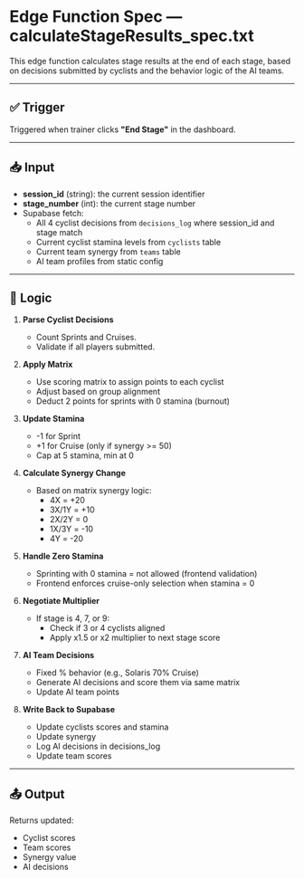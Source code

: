 
# Edge Function Spec — calculateStageResults_spec.txt

This edge function calculates stage results at the end of each stage, based on decisions submitted by cyclists and the behavior logic of the AI teams.

---

## ✅ Trigger
Triggered when trainer clicks **"End Stage"** in the dashboard.

---

## 📥 Input

- **session_id** (string): the current session identifier
- **stage_number** (int): the current stage number
- Supabase fetch:
  - All 4 cyclist decisions from `decisions_log` where session_id and stage match
  - Current cyclist stamina levels from `cyclists` table
  - Current team synergy from `teams` table
  - AI team profiles from static config

---

## 🧠 Logic

1. **Parse Cyclist Decisions**
   - Count Sprints and Cruises.
   - Validate if all players submitted.

2. **Apply Matrix**
   - Use scoring matrix to assign points to each cyclist
   - Adjust based on group alignment
   - Deduct 2 points for sprints with 0 stamina (burnout)

3. **Update Stamina**
   - -1 for Sprint
   - +1 for Cruise (only if synergy >= 50)
   - Cap at 5 stamina, min at 0

4. **Calculate Synergy Change**
   - Based on matrix synergy logic:
     - 4X = +20
     - 3X/1Y = +10
     - 2X/2Y = 0
     - 1X/3Y = -10
     - 4Y = -20

5. **Handle Zero Stamina**
   - Sprinting with 0 stamina = not allowed (frontend validation)
   - Frontend enforces cruise-only selection when stamina = 0

6. **Negotiate Multiplier**
   - If stage is 4, 7, or 9:
     - Check if 3 or 4 cyclists aligned
     - Apply x1.5 or x2 multiplier to next stage score

7. **AI Team Decisions**
   - Fixed % behavior (e.g., Solaris 70% Cruise)
   - Generate AI decisions and score them via same matrix
   - Update AI team points

8. **Write Back to Supabase**
   - Update cyclists scores and stamina
   - Update synergy
   - Log AI decisions in decisions_log
   - Update team scores

---

## 📤 Output

Returns updated:
- Cyclist scores
- Team scores
- Synergy value
- AI decisions
